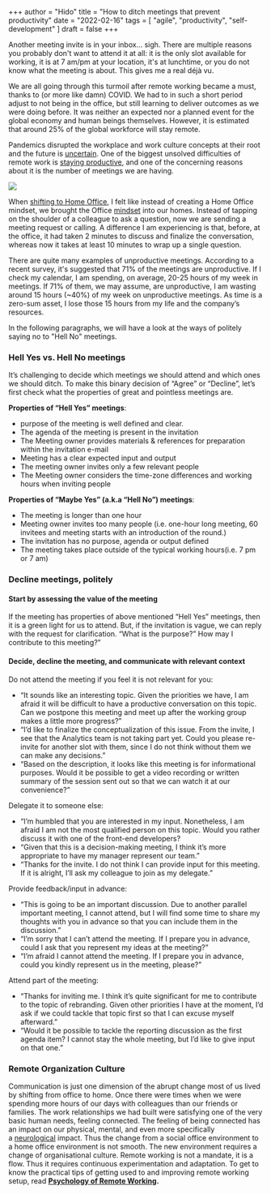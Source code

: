 +++
author = "Hido"
title = "How to ditch meetings that prevent productivity"
date = "2022-02-16"
tags = [
  "agile",
  "productivity",
  "self-development"
]
draft = false
+++

Another meeting invite is in your inbox... sigh. There are multiple reasons you probably don't want to attend it at all: it is the only slot available for working, it is at 7 am/pm at your location, it's at lunchtime, or you do not know what the meeting is about. This gives me a real déjà vu.

We are all going through this turmoil after remote working became a must, thanks to (or more like damn) COVID. We had to in such a short period adjust to not being in the office, but still learning to deliver outcomes as we were doing before. It was neither an expected nor a planned event for the global economy and human beings themselves. However, it is estimated that around 25% of the global workforce will stay remote.

Pandemics disrupted the workplace and work culture concepts at their root and the future is [uncertain](https://heydaroff.info/2021/01/25/the-uncomfortable-truth-about-hope/). One of the biggest unsolved difficulties of remote work is [staying productive](https://heydaroff.info/2021/02/04/bullet-proof-productivity-with-okrs/), and one of the concerning reasons about it is the number of meetings we are having.

[![](https://heydaroff.files.wordpress.com/2022/02/screenshot-2022-02-16-at-21.39.46.png?w=1024)](https://heydaroff.files.wordpress.com/2022/02/screenshot-2022-02-16-at-21.39.46.png)

When [shifting to Home Office](https://heydaroff.info/2021/05/26/sanity-ho-covid/), I felt like instead of creating a Home Office mindset, we brought the Office [mindset](https://heydaroff.info/2021/11/01/psychology-of-remote-working-and-16-tips-to-make-it-work/) into our homes. Instead of tapping on the shoulder of a colleague to ask a question, now we are sending a meeting request or calling. A difference I am experiencing is that, before, at the office, it had taken 2 minutes to discuss and finalize the conversation, whereas now it takes at least 10 minutes to wrap up a single question.

There are quite many examples of unproductive meetings. According to a recent survey, it's suggested that 71% of the meetings are unproductive. If I check my calendar, I am spending, on average, 20-25 hours of my week in meetings. If 71% of them, we may assume, are unproductive, I am wasting around 15 hours (~40%) of my week on unproductive meetings. As time is a zero-sum asset, I lose those 15 hours from my life and the company’s resources.

In the following paragraphs, we will have a look at the ways of politely saying no to "Hell No" meetings.

### **Hell Yes vs. Hell No meetings**

It’s challenging to decide which meetings we should attend and which ones we should ditch. To make this binary decision of “Agree” or “Decline”, let’s first check what the properties of great and pointless meetings are.

**Properties of “Hell Yes” meetings**:

- purpose of the meeting is well defined and clear.
- The agenda of the meeting is present in the invitation
- The Meeting owner provides materials & references for preparation within the invitation e-mail
- Meeting has a clear expected input and output
- The meeting owner invites only a few relevant people
- The Meeting owner considers the time-zone differences and working hours when inviting people

**Properties of “Maybe Yes” (a.k.a “Hell No”) meetings**:

- The meeting is longer than one hour
- Meeting owner invites too many people (i.e. one-hour long meeting, 60 invitees and meeting starts with an introduction of the round.)
- The invitation has no purpose, agenda or output defined
- The meeting takes place outside of the typical working hours(i.e. 7 pm or 7 am)

### Decline meetings, politely

#### **Start by assessing the value of the meeting**

If the meeting has properties of above mentioned “Hell Yes” meetings, then it is a green light for us to attend. But, if the invitation is vague, we can reply with the request for clarification. “What is the purpose?” How may I contribute to this meeting?”

#### **Decide,** **decline** **the meeting, and communicate with relevant context**

Do not attend the meeting if you feel it is not relevant for you:

- “It sounds like an interesting topic. Given the priorities we have, I am afraid it will be difficult to have a productive conversation on this topic. Can we postpone this meeting and meet up after the working group makes a little more progress?”
- “I’d like to finalize the conceptualization of this issue. From the invite, I see that the Analytics team is not taking part yet. Could you please re-invite for another slot with them, since I do not think without them we can make any decisions.”
- “Based on the description, it looks like this meeting is for informational purposes. Would it be possible to get a video recording or written summary of the session sent out so that we can watch it at our convenience?”

Delegate it to someone else:

- “I’m humbled that you are interested in my input. Nonetheless, I am afraid I am not the most qualified person on this topic. Would you rather discuss it with one of the front-end developers?
- “Given that this is a decision-making meeting, I think it’s more appropriate to have my manager represent our team.”
- “Thanks for the invite. I do not think I can provide input for this meeting. If it is alright, I’ll ask my colleague to join as my delegate.”

Provide feedback/input in advance:

- “This is going to be an important discussion. Due to another parallel important meeting, I cannot attend, but I will find some time to share my thoughts with you in advance so that you can include them in the discussion.”
- “I’m sorry that I can’t attend the meeting. If I prepare you in advance, could I ask that you represent my ideas at the meeting?”
- “I’m afraid I cannot attend the meeting. If I prepare you in advance, could you kindly represent us in the meeting, please?”

Attend part of the meeting:

- “Thanks for inviting me. I think it’s quite significant for me to contribute to the topic of rebranding. Given other priorities I have at the moment, I’d ask if we could tackle that topic first so that I can excuse myself afterward.”
- “Would it be possible to tackle the reporting discussion as the first agenda item? I cannot stay the whole meeting, but I’d like to give input on that one.”

### Remote Organization **Culture**

Communication is just one dimension of the abrupt change most of us lived by shifting from office to home. Once there were times when we were spending more hours of our days with colleagues than our friends or families. The work relationships we had built were satisfying one of the very basic human needs, feeling connected. The feeling of being connected has an impact on our physical, mental, and even more specifically a [neurological](https://heydaroff.info/2021/11/01/psychology-of-remote-working-and-16-tips-to-make-it-work/) impact. Thus the change from a social office environment to a home office environment is not smooth. The new environment requires a change of organisational culture. Remote working is not a mandate, it is a flow. Thus it requires continuous experimentation and adaptation. To get to know the practical tips of getting used to and improving remote working setup, read **[Psychology of Remote Working](https://heydaroff.info/2021/11/01/psychology-of-remote-working-and-16-tips-to-make-it-work/).**
